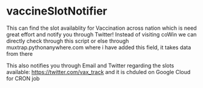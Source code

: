 # vaccineSlotNotifier


This can find the slot availablity for Vaccination across nation which is need great effort and notify you through Twitter! Instead of visiting coWin we can directly check through this script or else through muxtrap.pythonanywhere.com where i have added this field, it takes data from there

This also notifies you through Email and Twitter regarding the slots available: https://twitter.com/vax_track and it is chduled on Google Cloud for CRON job




